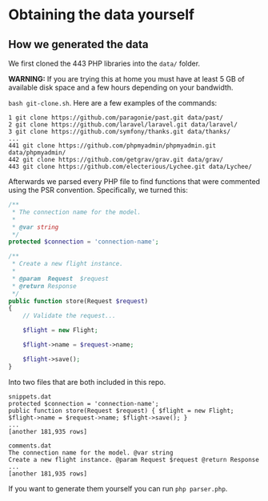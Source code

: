 # Obtaining the data yourself

## How we generated the data

We first cloned the 443 PHP libraries into the `data/` folder.

**WARNING:** If you are trying this at home you must have at least 5 GB of available disk space and a few hours depending on your bandwidth.

`bash git-clone.sh`. Here are a few examples of the commands:

```
1 git clone https://github.com/paragonie/past.git data/past/
2 git clone https://github.com/laravel/laravel.git data/laravel/
3 git clone https://github.com/symfony/thanks.git data/thanks/
...
441 git clone https://github.com/phpmyadmin/phpmyadmin.git data/phpmyadmin/
442 git clone https://github.com/getgrav/grav.git data/grav/
443 git clone https://github.com/electerious/Lychee.git data/Lychee/
```

Afterwards we parsed every PHP file to find functions that were commented using the PSR convention. Specifically, we turned this:

```php
/**
 * The connection name for the model.
 *
 * @var string
 */
protected $connection = 'connection-name';

/**
 * Create a new flight instance.
 *
 * @param  Request  $request
 * @return Response
 */
public function store(Request $request)
{
    // Validate the request...

    $flight = new Flight;

    $flight->name = $request->name;

    $flight->save();
}
```

Into two files that are both included in this repo.

```
snippets.dat
protected $connection = 'connection-name';
public function store(Request $request) { $flight = new Flight; $flight->name = $request->name; $flight->save(); }
...
[another 181,935 rows]

comments.dat
The connection name for the model. @var string
Create a new flight instance. @param Request $request @return Response
...
[another 181,935 rows]
```

If you want to generate them yourself you can run `php parser.php`.